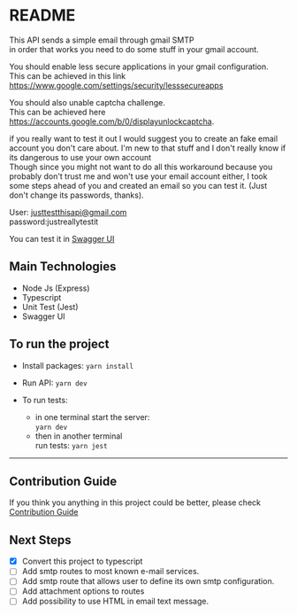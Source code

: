 # README

This API sends a simple email through gmail SMTP  
in order that works you need to do some stuff in your gmail account.

You should enable less secure applications in your gmail configuration.  
This can be achieved in this link <https://www.google.com/settings/security/lesssecureapps>

You should also unable captcha challenge.  
This can be achieved here <https://accounts.google.com/b/0/displayunlockcaptcha>.

if you really want to test it out I would suggest you to create an fake email account you don't care about. I'm new to that stuff and I don't really know if its dangerous to use your own account  
Though since you might not want to do all this workaround because you probably don't trust me and won't use your email account either, I took some steps ahead of you and created an email so you can test it. (Just don't change its passwords, thanks).

User: justtestthisapi@gmail.com  
password:justreallytestit

You can test it in [Swagger UI](https://send-email-smtp-cas.herokuapp.com/)

## Main Technologies

- Node Js (Express)
- Typescript
- Unit Test (Jest)
- Swagger UI

## To run the project

- Install packages: `yarn install`
- Run API: `yarn dev`
- To run tests:

  - in one terminal start the server:  
    `yarn dev`
  - then in another terminal  
    run tests: `yarn jest`

---

## Contribution Guide

If you think you anything in this project could be better, please check
[Contribution Guide](CONTRIBUTION.md)

## Next Steps

- [X] Convert this project to typescript
- [ ] Add smtp routes to most known e-mail services.
- [ ] Add smtp route that allows user to define its own smtp configuration.
- [ ] Add attachment options to routes
- [ ] Add possibility to use HTML in email text message.
